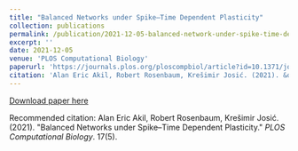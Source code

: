 ```yaml
---
title: "Balanced Networks under Spike–Time Dependent Plasticity"
collection: publications
permalink: /publication/2021-12-05-balanced-network-under-spike-time-dependent-plasticity
excerpt: ''
date: 2021-12-05
venue: 'PLOS Computational Biology'
paperurl: 'https://journals.plos.org/ploscompbiol/article?id=10.1371/journal.pcbi.1008958'
citation: 'Alan Eric Akil, Robert Rosenbaum, Krešimir Josić. (2021). &quot;Balanced Networks under Spike–Time Dependent Plasticity.&quot; <i>PLOS Computational Biology</i>. 17(5).'
---
```


[Download paper here](https://journals.plos.org/ploscompbiol/article?id=10.1371/journal.pcbi.1008958)

Recommended citation: Alan Eric Akil, Robert Rosenbaum, Krešimir Josić. (2021). "Balanced Networks under Spike–Time Dependent Plasticity." <i>PLOS Computational Biology</i>. 17(5).
